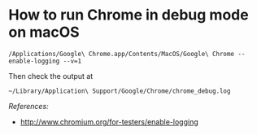 # How to run Chrome in debug mode on macOS

`/Applications/Google\ Chrome.app/Contents/MacOS/Google\ Chrome --enable-logging --v=1`

Then check the output at

`~/Library/Application\ Support/Google/Chrome/chrome_debug.log`

*References:*
- http://www.chromium.org/for-testers/enable-logging

